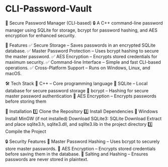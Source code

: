 # CLI-Password-Vault
📌 Secure Password Manager (CLI-based)
🔒 A C++ command-line password manager using SQLite for storage, bcrypt for password hashing, and AES encryption for enhanced security.

🚀 Features
✅ Secure Storage – Saves passwords in an encrypted SQLite database.
✅ Master Password Protection – Uses bcrypt hashing to secure the master password.
✅ AES Encryption – Encrypts stored credentials for maximum security.
✅ Command-line Interface – Simple and fast CLI-based operations.
✅ Cross-Platform Support – Runs on Windows, Linux, and macOS.

🛠 Tech Stack
🔹 C++ – Core programming language
🔹 SQLite – Local database for secure password storage
🔹 bcrypt – Hashing for secure master password authentication
🔹 AES Encryption – Encrypts passwords before storing them

📌 Installation
1️⃣ Clone the Repository
2️⃣ Install Dependencies
🔹 Windows
Install MinGW (if not installed)
Download SQLite3: SQLite Download
Extract and place sqlite3.h, sqlite3.dll, and sqlite3.lib in the project directory
3️⃣ Compile the Project

🔒 Security Features
🔹 Master Password Hashing – Uses bcrypt to securely store master passwords.
🔹 AES Encryption – Encrypts stored credentials before saving them in the database.
🔹 Salting and Hashing – Ensures passwords are never stored in plaintext.

